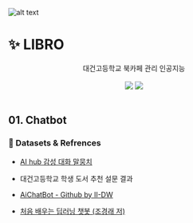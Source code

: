 
![alt text](https://github.com/II-DW/LIBRO/blob/main/LOGO/LIBRO.png?raw=true)

# ✨ LIBRO

<div align="center">
<span>대건고등학교 북카페 관리 인공지능</span> <br/> <br/>
<img src="https://img.shields.io/badge/Python-white?style=flat&logo=Python&logoColor=blue"/> 
<img src="https://img.shields.io/badge/Pytorch-white?style=flat&logo=Pytorch&logoColor=#EE4C2"/> 
</div>
<br>

## 01. Chatbot

### 📌 Datasets & Refrences

- [AI hub 감성 대화 말뭉치](https://aihub.or.kr/aihubdata/data/view.do?currMenu=115&topMenu=100&aihubDataSe=realm&dataSetSn=86)

- 대건고등학교 학생 도서 추천 설문 결과

- [AiChatBot - Github by II-DW](https://github.com/II-DW/AiChatBot)

- [처음 배우는 딥러닝 챗봇 (조경래 저)](http://www.yes24.com/Product/Goods/94462359)

### 



